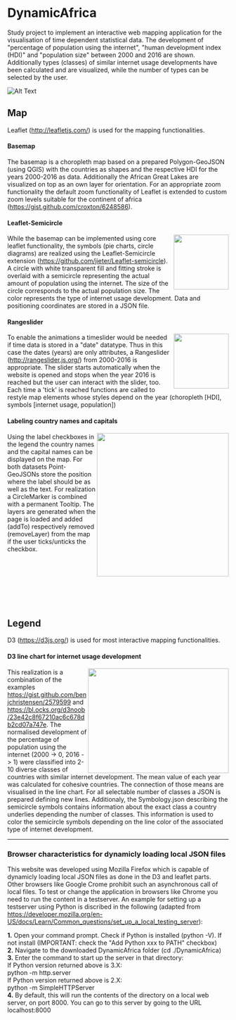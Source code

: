 # DynamicAfrica
Study project to implement an interactive web mapping application for the visualisation of time dependent statistical data. The development of "percentage of population using the internet", "human development index (HDI)" and "population size" between 2000 and 2016 are shown. Additionally types (classes) of similar internet usage developments have been calculated and are visualized, while the number of types can be selected by the user.   

![Alt Text](https://github.com/lukasalexanderweber/DynamicAfrica/blob/master/gif/html.gif)

## Map

Leaflet (http://leafletjs.com/) is used for the mapping functionalities.

#### Basemap

The basemap is a choropleth map based on a prepared Polygon-GeoJSON (using QGIS) with the countries as shapes and the respective HDI for the years 2000-2016 as data. Additionally the African Great Lakes are visualized on top as an own layer for orientation. For an appropriate zoom functionality the default zoom functionality of Leaflet is extended to custom zoom levels suitable for the continent of africa (https://gist.github.com/croxton/6248586). 

#### Leaflet-Semicircle

<img align="right" width="125" height="125" src="https://github.com/lukasalexanderweber/DynamicAfrica/blob/master/gif/semiC.gif">While the basemap can be implemented using core leaflet functionality, the symbols (pie charts, circle diagrams) are realized using the Leaflet-Semicircle extension (https://github.com/jieter/Leaflet-semicircle). A circle with white transparent fill and fitting stroke is overlaid with a semicircle representing the actual amount of population using the internet. The size of the circle corresponds to the actual population size. The color represents the type of internet usage development. Data and positioning coordinates are stored in a JSON file.

#### Rangeslider

<img align="right" width="125" height="125" src="https://github.com/lukasalexanderweber/DynamicAfrica/blob/master/gif/slider.gif">To enable the animations a timeslider would be needed if time data is stored in a "date" datatype. Thus in this case the dates (years) are only attributes, a Rangeslider (http://rangeslider.js.org/) from 2000-2016 is appropriate. The slider starts automatically when the website is opened and stops when the year 2016 is reached but the user can interact with the slider, too. Each time a 'tick' is reached functions are called to restyle map elements whose styles depend on the year (choropleth [HDI], symbols [internet usage, population])   

#### Labeling country names and capitals

<img align="right" width="300" height="326" src="https://github.com/lukasalexanderweber/DynamicAfrica/blob/master/gif/labels.gif">Using the label checkboxes in the legend the country names and the capital names can be displayed on the map. For both datasets Point-GeoJSONs store the position where the label should be as well as the text. For realization a CircleMarker is combined with a permanent Tooltip. The layers are generated when the page is loaded and added (addTo) respectively removed (removeLayer) from the map if the user ticks/unticks the checkbox.
</br></br></br></br></br></br></br></br>

## Legend

D3 (https://d3js.org/) is used for most interactive mapping functionalities.

#### D3 line chart for internet usage development

<img align="right" width="320" height="238" src="https://github.com/lukasalexanderweber/DynamicAfrica/blob/master/gif/linechart.gif">This realization is a combination of the examples https://gist.github.com/benjchristensen/2579599 and https://bl.ocks.org/d3noob/23e42c8f67210ac6c678db2cd07a747e. The normalised development of the percentage of population using the internet (2000 -> 0, 2016 -> 1) were classified into 2-10 diverse classes of countries with similar internet development. The mean value of each year was calculated for cohesive countries. The connection of those means are visualised in the line chart. For all selectable number of classes a JSON is prepared defining new lines. Additionaly, the Symbology.json describing the semicircle symbols contains information about the exact class a country underlies depending the number of classes. This information is used to color the semicircle symbols depending on the line color of the associated type of internet development.

---

### Browser characteristics for dynamicly loading local JSON files

This website was developed using Mozilla Firefox which is capable of dynamicly loading local JSON files as done in the D3 and leaflet parts. Other browsers like Google Crome prohibit such an asynchronous call of local files. To test or change the application in browsers like Chrome you need to run the content in a testserver. An example for setting up a testserver using Python is discribed in the following (adapted from https://developer.mozilla.org/en-US/docs/Learn/Common_questions/set_up_a_local_testing_server):

  <b>1.</b> Open your command prompt. Check if Python is installed (python -V). If not install (IMPORTANT: check the "Add Python xxx to PATH" checkbox)<br />
  <b>2.</b> Navigate to the downloaded DynamicAfrica folder (cd ./DynamicAfrica)<br />
  <b>3.</b> Enter the command to start up the server in that directory:<br />
  If Python version returned above is 3.X:<br />
  python -m http.server<br />
  If Python version returned above is 2.X:<br />
  python -m SimpleHTTPServer<br />
  <b>4.</b> By default, this will run the contents of the directory on a local web server, on port 8000. You can go to this server by going to the URL localhost:8000
